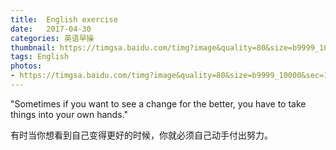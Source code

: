 ```yaml
---
title:  English exercise
date:   2017-04-30
categories: 英语早操
thumbnail: https://timgsa.baidu.com/timg?image&quality=80&size=b9999_10000&sec=1493724851603&di=e25a61ceccd592029a58e15c35c62bf9&imgtype=0&src=http%3A%2F%2Fk.zol-img.com.cn%2Fdcbbs%2F24584%2Fa24583857_01000.jpg
tags: English
photos:
- https://timgsa.baidu.com/timg?image&quality=80&size=b9999_10000&sec=1493724851603&di=e25a61ceccd592029a58e15c35c62bf9&imgtype=0&src=http%3A%2F%2Fk.zol-img.com.cn%2Fdcbbs%2F24584%2Fa24583857_01000.jpg
---
```


"Sometimes if you want to see a change for the better, you have to take things into your own hands."
<p>有时当你想看到自己变得更好的时候，你就必须自己动手付出努力。</p>
